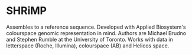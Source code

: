 # SHRiMP

Assembles to a reference sequence. Developed with Applied Biosystem's colourspace genomic representation in mind. Authors are Michael Brudno and Stephen Rumble at the University of Toronto. Works with data in letterspace (Roche, Illumina), colourspace (AB) and Helicos space.
